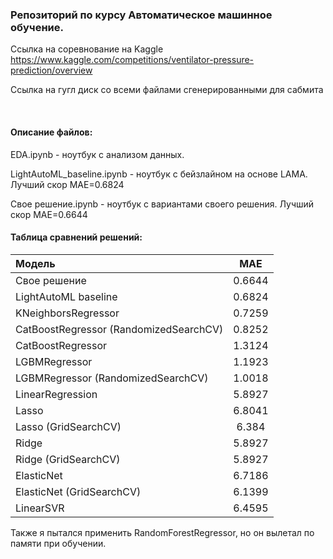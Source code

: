 ### Репозиторий по курсу Автоматическое машинное обучение.

Ссылка на соревнование на Kaggle
https://www.kaggle.com/competitions/ventilator-pressure-prediction/overview

Ссылка на гугл диск со всеми файлами сгенерированными для сабмита

$~~~~~~~~~$

#### Описание файлов:

EDA.ipynb - ноутбук с анализом данных.

LightAutoML_baseline.ipynb - ноутбук с бейзлайном на основе LAMA. Лучший скор MAE=0.6824

Свое решение.ipynb - ноутбук с вариантами своего решения. Лучший скор MAE=0.6644


#### Таблица сравнений решений:

| Модель                                 | MAE                 |
| :--------------------------------------|:-------------------:|
| Свое решение                           | 0.6644              | 
| LightAutoML baseline                   | 0.6824              | 
| KNeighborsRegressor                    | 0.7259              |
| CatBoostRegressor (RandomizedSearchCV) | 0.8252              |
| CatBoostRegressor                      | 1.3124              |
| LGBMRegressor                          | 1.1923              |
| LGBMRegressor (RandomizedSearchCV)     | 1.0018              |
| LinearRegression                       | 5.8927              |
| Lasso                                  | 6.8041              |
| Lasso (GridSearchCV)                   | 6.384               |
| Ridge                                  | 5.8927              |
| Ridge (GridSearchCV)                   | 5.8927              |
| ElasticNet                             | 6.7186              | 
| ElasticNet (GridSearchCV)              | 6.1399              |
| LinearSVR                              | 6.4595              |


Также я пытался применить RandomForestRegressor, но он вылетал по памяти при обучении.




